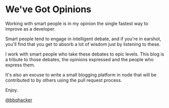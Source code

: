 We've Got Opinions
====================

Working with smart people is in my opinion the single
fastest way to improve as a developer.  

Smart people tend to engage in intelligent debate, 
and if you're in earshot, you'll find that you get to absorb a 
lot of wisdom just by listening to these.

I work with smart people who take these debates to epic
levels.  This blog is a tribute to those debates, the 
opinions expressed and the people who express them.

It's also an excuse to write a small blogging platform in node
that will be contributed to by others using the pull request process.

Enjoy.

[@bbqhacker](https://twitter.com/Bbqhacker)